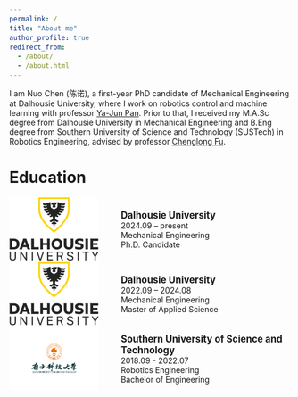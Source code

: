 ```yaml
---
permalink: /
title: "About me"
author_profile: true
redirect_from: 
  - /about/
  - /about.html
---
```


I am Nuo Chen (陈诺), a first-year PhD candidate of Mechanical Engineering at Dalhousie University, where I work on robotics control and machine learning with professor [Ya-Jun Pan](http://acm.me.dal.ca/). Prior to that, I received my M.A.Sc degree from Dalhousie University in Mechanical Engineering and B.Eng degree from Southern University of Science and Technology (SUSTech) in Robotics Engineering, advised by professor [Chenglong Fu](https://www.sustech.edu.cn/en/faculties/fuchenglong.html).

# Education
<div style="width:100%; max-width:700px; display:table;">
  <div style="display:table-cell; vertical-align:middle; width:200px;">
    <img src="/images/dal-logo.png" alt="Dal Logo" style="max-width:160px; height:auto;">
  </div>
  <div style="display:table-cell; vertical-align:middle;">
    <div style="font-weight: bold; font-size: 1.2em;">Dalhousie University</div>
    <div>2024.09 – present</div>
    <div>Mechanical Engineering</div>
    <div>Ph.D. Candidate</div>
  </div>
</div>

<div style="width:100%; max-width:700px; display:table;">
  <div style="display:table-cell; vertical-align:middle; width:200px;">
    <img src="/images/dal-logo.png" alt="Dal Logo" style="max-width:160px; height:auto;">
  </div>
  <div style="display:table-cell; vertical-align:middle;">
    <div style="font-weight: bold; font-size: 1.2em;">Dalhousie University</div>
    <div>2022.09 – 2024.08</div>
    <div>Mechanical Engineering</div>
    <div>Master of Applied Science</div>
  </div>
</div>

<div style="width:100%; max-width:700px; display:table;">
  <div style="display:table-cell; vertical-align:middle; width:200px;">
    <img src="/images/sustech-logo.png" alt="SUSTech Logo" style="max-width:160px; height:auto;">
  </div>
  <div style="display:table-cell; vertical-align:middle;">
    <div style="font-weight: bold; font-size: 1.2em;">Southern University of Science and Technology</div>
    <div>2018.09 - 2022.07</div>
    <div>Robotics Engineering</div>
    <div>Bachelor of Engineering</div>
  </div>
</div>

